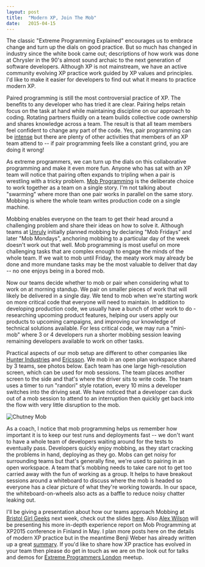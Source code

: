 ```yaml
---
layout: post
title:  "Modern XP, Join The Mob"
date:   2015-04-15 
---
```


The classic "Extreme Programming Explained" encourages us to embrace change and turn up the dials on good practice. But so much has changed in industry since the white book came out; descriptions of how work was done at Chrysler in the 90's almost sound archaic to the next generation of software developers. Although XP is not mainstream, we have an active community evolving XP practice work guided by XP values and principles. I'd like to make it easier for developers to find out what it means to practice modern XP.

Paired programming is still the most controversial practice of XP. The benefits to any developer who has tried it are clear. Pairing helps retain focus on the task at hand while maintaining discipline on our approach to coding. Rotating partners fluidly on a team builds collective code ownership and shares knowledge across a team. The result is that all team members feel confident to change any part of the code. Yes, pair programming can be [intense](http://codurance.com/2015/03/15/rethinking-pair-programming/) but there are plenty of other activities that members of an XP team attend to -- if pair programming feels like a constant grind, you are doing it wrong!

As extreme programmers, we can turn up the dials on this collaborative programming and make it even more fun. Anyone who has sat with an XP team will notice that pairing often expands to tripling when a pair is wrestling with a tricky problem. [Mob Programming](http://www.mobprogramming.org) is the deliberate choice to work together as a team on a single story. I'm not talking about "swarming" where more than one pair works in parallel on the same story. Mobbing is where the whole team writes production code on a single machine.

Mobbing enables everyone on the team to get their head around a challenging problem and share their ideas on how to solve it. Although teams at [Unruly](http://tech.unruly.co/) initially planned mobbing by declaring "Mob Fridays" and later "Mob Mondays", anchoring mobbing to a particular day of the week doesn't work out that well. Mob programming is most useful on more challenging tasks that are complex enough to engage the minds of the whole team. If we wait to mob until Friday, the meaty work may already be done and more mundane tasks may be the most valuable to deliver that day -- no one enjoys being in a bored mob.

Now our teams decide whether to mob or pair when considering what to work on at morning standup. We pair on smaller pieces of work that will likely be delivered in a single day. We tend to mob when we're starting work on more critical code that everyone will need to maintain. In addition to developing production code, we usually have a bunch of other work to do - researching upcoming product features, helping our users apply our products to upcoming campaigns, and improving our knowledge of technical solutions available. For less critical code, we may run a "mini-mob" where 3 or 4 developers run a shorter mobbing session leaving remaining developers available to work on other tasks.

Practical aspects of our mob setup are different to other companies like [Hunter Industries](https://www.youtube.com/watch?v=p_pvslS4gEI) and [Ericsson](http://archive.vector.org.uk/art10501360). We mob in an open plan workspace shared by 3 teams, see photos below. Each team has one large high-resolution screen, which can be used for mob sessions. The team places another screen to the side and that's where the driver sits to write code. The team uses a timer to run "randori" style rotation, every 10 mins a developer switches into the driving seat. We have noticed that a developer can duck out of a mob session to attend to an interruption then quickly get back into the flow with very little disruption to the mob.

![Chutney Mob](http://rachelcdavies.github.io/images/ChutMob.jpg)

As a coach, I notice that mob programming helps us remember how important it is to keep our test runs and deployments fast -- we don't want to have a whole team of developers waiting around for the tests to eventually pass. Developers quickly enjoy mobbing, as they start cracking the problems in hand, deploying as they go. Mobs can get noisy for surrounding teams but that's generally fine, we're used to pairing in an open workspace. A team that's mobbing needs to take care not to get too carried away with the fun of working as a group. It helps to have breakout sessions around a whiteboard to discuss where the mob is headed so everyone has a clear picture of what they're working towards. In our space, the whiteboard-on-wheels also acts as a baffle to reduce noisy chatter leaking out.

I'll be giving a presentation about how our teams approach Mobbing at [Bristol Girl Geeks](http://www.meetup.com/Bristol-Girl-Geek-Dinners/events/221328972/) next week, check out the slides [here](http://www.slideshare.net/RachelDavies/mob-programming-47289482). Also [Alex Wilson](http://probablyfine.co.uk/) will be presenting his more in-depth experience report on Mob Programming at XP2015 conference in Finland in May. I  plan more posts here on the details of modern XP practice but in the meantime Benji Weber has already written up a great [summary](http://benjiweber.co.uk/blog/2015/04/17/modern-extreme-programming/). If you'd like to share how XP practice has evolved in your team then please do get in touch as we are on the look out for talks and demos for [Extreme Programmers London](http://tech.unruly.co/events.html) meetup.


